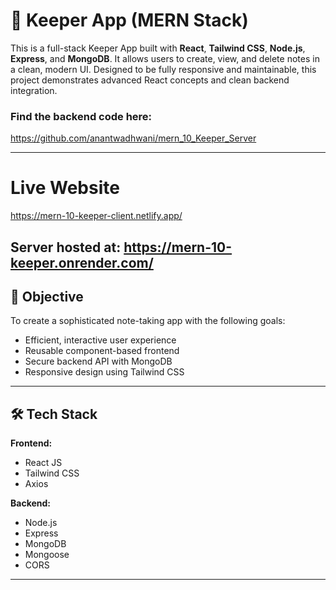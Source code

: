 # 📝 Keeper App (MERN Stack)

This is a full-stack Keeper App built with **React**, **Tailwind CSS**, **Node.js**, **Express**, and **MongoDB**. It allows users to create, view, and delete notes in a clean, modern UI. Designed to be fully responsive and maintainable, this project demonstrates advanced React concepts and clean backend integration.

### Find the backend code here:
https://github.com/anantwadhwani/mern_10_Keeper_Server

---

# Live Website

https://mern-10-keeper-client.netlify.app/

Server hosted at: https://mern-10-keeper.onrender.com/
---

## 🎯 Objective

To create a sophisticated note-taking app with the following goals:

- Efficient, interactive user experience
- Reusable component-based frontend
- Secure backend API with MongoDB
- Responsive design using Tailwind CSS

---

## 🛠️ Tech Stack

**Frontend:**
- React JS
- Tailwind CSS
- Axios

**Backend:**
- Node.js
- Express
- MongoDB
- Mongoose
- CORS

---
